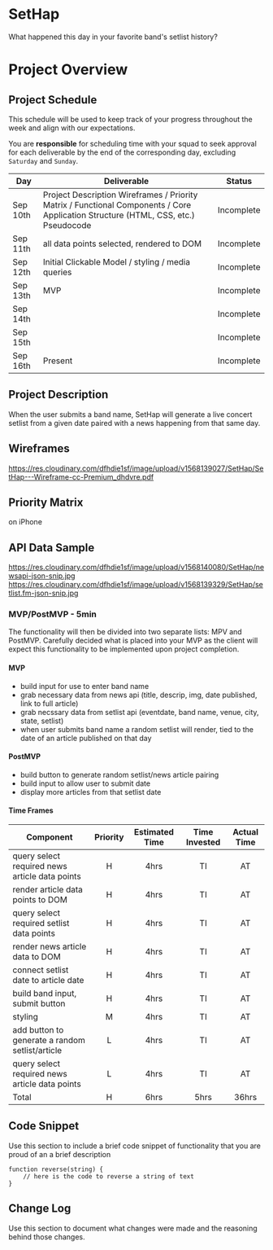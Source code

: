# SetHap
What happened this day in your favorite band's setlist history?

# Project Overview

## Project Schedule

This schedule will be used to keep track of your progress throughout the week and align with our expectations.  

You are **responsible** for scheduling time with your squad to seek approval for each deliverable by the end of the corresponding day, excluding `Saturday` and `Sunday`.

|  Day | Deliverable | Status
|---|---| ---|
|Sep 10th| Project Description Wireframes / Priority Matrix / Functional Components / Core Application Structure (HTML, CSS, etc.) Pseudocode | Incomplete
|Sep 11th|  all data points selected, rendered to DOM | Incomplete
|Sep 12th| Initial Clickable Model / styling / media queries | Incomplete
|Sep 13th| MVP | Incomplete
|Sep 14th|  | Incomplete
|Sep 15th|  | Incomplete
|Sep 16th| Present | Incomplete


## Project Description

When the user submits a band name, SetHap will generate a live concert setlist from a given date paired with a news happening from that same day.

## Wireframes

https://res.cloudinary.com/dfhdie1sf/image/upload/v1568139027/SetHap/SetHap---Wireframe-cc-Premium_dhdvre.pdf

## Priority Matrix 
on iPhone

## API Data Sample

https://res.cloudinary.com/dfhdie1sf/image/upload/v1568140080/SetHap/newsapi-json-snip.jpg
https://res.cloudinary.com/dfhdie1sf/image/upload/v1568139329/SetHap/setlist.fm-json-snip.jpg

### MVP/PostMVP - 5min

The functionality will then be divided into two separate lists: MPV and PostMVP.  Carefully decided what is placed into your MVP as the client will expect this functionality to be implemented upon project completion.  

#### MVP 

- build input for use to enter band name
- grab necessary data from news api (title, descrip, img, date published, link to full article)
- grab necssary data from setlist api (eventdate, band name, venue, city, state, setlist)
- when user submits band name a random setlist will render, tied to the date of an article published on that day

#### PostMVP 

- build button to generate random setlist/news article pairing
- build input to allow user to submit date
- display more articles from that setlist date


#### Time Frames

| Component | Priority | Estimated Time | Time Invested | Actual Time |
| --- | :---: |  :---: | :---: | :---: |
| query select required news article data points | H | 4hrs| TI | AT |
| render article data points to DOM | H | 4hrs| TI | AT |
| query select required setlist data points | H | 4hrs| TI | AT |
| render news article data to DOM | H | 4hrs| TI | AT |
| connect setlist date to article date | H | 4hrs | TI | AT |
| build band input, submit button | H | 4hrs| TI | AT |
| styling | M | 4hrs | TI | AT|
| add button to generate a random setlist/article | L | 4hrs | TI | AT |
| query select required news article data points | L | 4hrs| TI | AT |
| Total | H | 6hrs| 5hrs | 36hrs |


## Code Snippet

Use this section to include a brief code snippet of functionality that you are proud of an a brief description  

```
function reverse(string) {
	// here is the code to reverse a string of text
}
```

## Change Log
 Use this section to document what changes were made and the reasoning behind those changes.  
